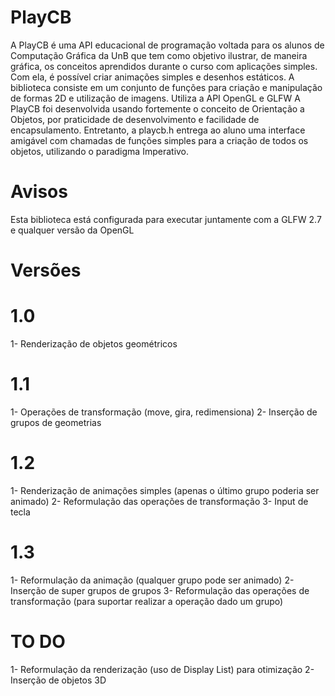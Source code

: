 PlayCB
======

A PlayCB é uma API educacional de programação voltada para os alunos de Computação Gráfica da UnB que tem
como objetivo ilustrar, de maneira gráfica, os conceitos aprendidos durante o curso com aplicações simples. Com
ela, é possível criar animações simples e desenhos estáticos.
A biblioteca consiste em um conjunto de funções para criação e manipulação de formas 2D e utilização de imagens.
Utiliza a API OpenGL e GLFW
A PlayCB foi desenvolvida usando fortemente o conceito de Orientação a Objetos, por praticidade de desenvolvimento
e facilidade de encapsulamento. Entretanto, a playcb.h entrega ao aluno uma interface amigável com
chamadas de funções simples para a criação de todos os objetos, utilizando o paradigma Imperativo.

Avisos
====
Esta biblioteca está configurada para executar juntamente com a GLFW 2.7 e qualquer versão da OpenGL

Versões
====

1.0
=
1- Renderização de objetos geométricos

1.1
=
1- Operações de transformação (move, gira, redimensiona)
2- Inserção de grupos de geometrias

1.2
=
1- Renderização de animações simples (apenas o último grupo poderia ser animado)
2- Reformulação das operações de transformação
3- Input de tecla

1.3
=
1- Reformulação da animação (qualquer grupo pode ser animado)
2- Inserção de super grupos de grupos
3- Reformulação das operações de transformação (para suportar realizar a operação dado um grupo)

TO DO
=
1- Reformulação da renderização (uso de Display List) para otimização
2- Inserção de objetos 3D
